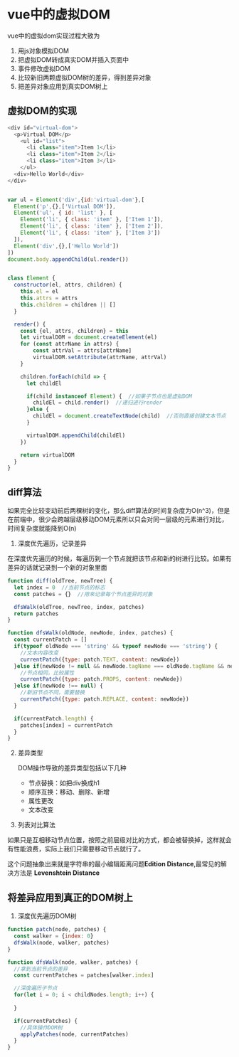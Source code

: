 # vue中的虚拟DOM

vue中的虚拟dom实现过程大致为

1. 用js对象模拟DOM
2. 把虚拟DOM转成真实DOM并插入页面中
3. 事件修改虚拟DOM
4. 比较新旧两颗虚拟DOM树的差异，得到差异对象
5. 把差异对象应用到真实DOM树上

## 虚拟DOM的实现

```js
<div id="virtual-dom">
  <p>Virtual DOM</p>
    <ul id="list">
      <li class="item">Item 1</li>
      <li class="item">Item 2</li>
      <li class="item">Item 3</li>
    </ul>
  <div>Hello World</div>
</div> 


var ul = Element('div',{id:'virtual-dom'},[
  Element('p',{},['Virtual DOM']),
  Element('ul', { id: 'list' }, [
	Element('li', { class: 'item' }, ['Item 1']),
	Element('li', { class: 'item' }, ['Item 2']),
	Element('li', { class: 'item' }, ['Item 3'])
  ]),
  Element('div',{},['Hello World'])
]) 
document.body.appendChild(ul.render())


class Element {
  constructor(el, attrs, children) {
    this.el = el
    this.attrs = attrs
    this.children = children || []
  }

  render() {
    const {el, attrs, children} = this
    let virtualDOM = document.createElement(el)
    for (const attrName in attrs) {
        const attrVal = attrs[attrName]
        virtualDOM.setAttribute(attrName, attrVal)
    }

    children.forEach(child => {
      let childEl

      if(child instanceof Element) {  //如果子节点也是虚拟DOM
        childEl = child.render()  //递归进行render
      }else {
        childEl = document.createTextNode(child)  //否则直接创建文本节点
      }

      virtualDOM.appendChild(childEl)
    })

    return virtualDOM
  }
}

```

## diff算法

如果完全比较变动前后两棵树的变化，那么diff算法的时间复杂度为O(n^3)，但是在前端中，很少会跨越层级移动DOM元素所以只会对同一层级的元素进行对比，时间复杂度就能降到O(n)

1. 深度优先遍历，记录差异

在深度优先遍历的时候，每遍历到一个节点就把该节点和新的树进行比较。如果有差异的话就记录到一个新的对象里面
```js
function diff(oldTree, newTree) {
  let index = 0  //当前节点的标志
  const patches = {}  //用来记录每个节点差异的对象

  dfsWalk(oldTree, newTree, index, patches)
  return patches
}

function dfsWalk(oldNode, newNode, index, patches) {
  const currentPatch = []
  if(typeof oldNode === 'string' && typeof newNode === 'string') {
    //文本内容改变
    currentPatch({type: patch.TEXT, content: newNode})
  }else if(newNode != null && newNode.tagName === oldNode.tagName && newNode.key === oldNode.key) {
    //节点相同，比较属性
    currentPatch({type: patch.PROPS, content: newNode})
  }else if(newNode !== null) {
    //新旧节点不同，需要替换
    currentPatch({type: patch.REPLACE, content: newNode})
  }

  if(currentPatch.length) {
    patches[index] = currentPatch
  }
}
```

2. 差异类型

    DOM操作导致的差异类型包括以下几种

    * 节点替换：如把div换成h1
    * 顺序互换：移动、删除、新增
    * 属性更改
    * 文本改变

3. 列表对比算法

如果只是互相移动节点位置，按照之前层级对比的方式，都会被替换掉，这样就会有性能浪费，实际上我们只需要移动节点就行了。

这个问题抽象出来就是字符串的最小编辑距离问题**Edition Distance**,最常见的解决方法是 **Levenshtein Distance**

## 将差异应用到真正的DOM树上

1. 深度优先遍历DOM树

```js
function patch(node, patches) {
  const walker = {index: 0}
  dfsWalk(node, walker, patches)
}

function dfsWalk(node, walker, patches) {
  //拿到当前节点的差异
  const currentPatches = patches[walker.index]

  //深度遍历子节点
  for(let i = 0; i < childNodes.length; i++) {
    
  }

  if(currentPatches) {
    //具体操作DOM树
    applyPatches(node, currentPatches)
  }
}
```